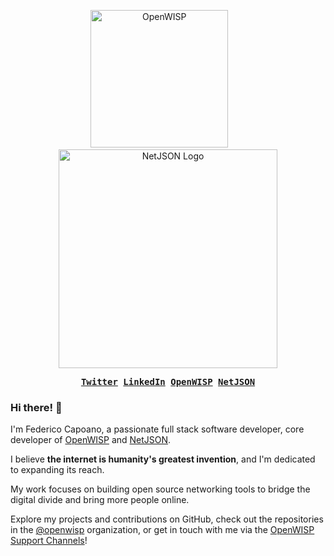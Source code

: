 <p align="center">
  <img src="https://openwisp.io/docs/dev/_static/openwisp-logo-black.svg" alt="OpenWISP" width="220">
  &nbsp;&nbsp;&nbsp;&nbsp;&nbsp;&nbsp;
  <img src="https://raw.githubusercontent.com/netjson/netjson/master/static/netjson-logo.png" alt="NetJSON Logo" width="350">
</p>

<p align="center">
  <samp>
    <a href="https://twitter.com/nemesifier"><b>Twitter</b></a>
    <a href="https://www.linkedin.com/in/federicocapoano/"><b>LinkedIn</b></a>
    <a href="https://openwisp.org"><b>OpenWISP</b></a>
    <a href="https://netjson.org"><b>NetJSON</b></a>
  </samp>
</p>

### Hi there! 👋

I'm Federico Capoano, a passionate full stack software developer,
core developer of [OpenWISP](https://openwisp.org)
and [NetJSON](https://netjson.org).

I believe **the internet is humanity's greatest invention**,
and I'm dedicated to expanding its reach.

My work focuses on building open source networking tools to
bridge the digital divide and bring more people online.

Explore my projects and contributions on GitHub,
check out the repositories in the
[@openwisp](https://github.com/openwisp) organization,
or get in touch with me via the
[OpenWISP Support Channels](https://openwisp.org/support.html)!
